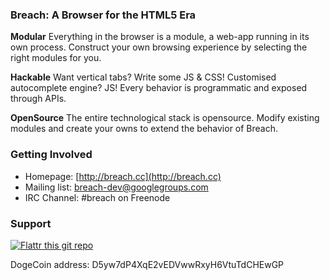 ### Breach: A Browser for the HTML5 Era

**Modular** 
Everything in the browser is a module, a web-app running in its own process.
Construct your own browsing experience by selecting the right modules for you.

**Hackable**
Want vertical tabs? Write some JS & CSS! Customised autocomplete engine? JS!
Every behavior is programmatic and exposed through APIs.

**OpenSource**
The entire technological stack is opensource.
Modify existing modules and create your owns to extend the behavior of Breach.


### Getting Involved

- Homepage: [http://breach.cc](http://breach.cc)
- Mailing list: [breach-dev@googlegroups.com](https://groups.google.com/d/forum/breach-dev)
- IRC Channel: #breach on Freenode

### Support


[![Flattr this git repo](http://api.flattr.com/button/flattr-badge-large.png)](https://flattr.com/submit/auto?user_id=breach&url=http://github.com/breach/breach_core&title=breach_core&language=GH_PROJECT_PROG_LANGUAGE&tags=github&category=software)

DogeCoin address: D5yw7dP4XqE2vEDVwwRxyH6VtuTdCHEwGP
